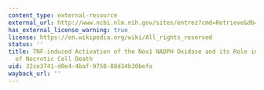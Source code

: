 ```yaml
---
content_type: external-resource
external_url: http://www.ncbi.nlm.nih.gov/sites/entrez?cmd=Retrieve&db=PubMed&list_uids=17560373&dopt=AbstractPlus
has_external_license_warning: true
license: https://en.wikipedia.org/wiki/All_rights_reserved
status: ''
title: TNF-induced Activation of the Nox1 NADPH Oxidase and its Role in the Induction
  of Necrotic Cell Death
uid: 32ce3741-d0e4-4baf-9750-88d34b30befa
wayback_url: ''
---
```

